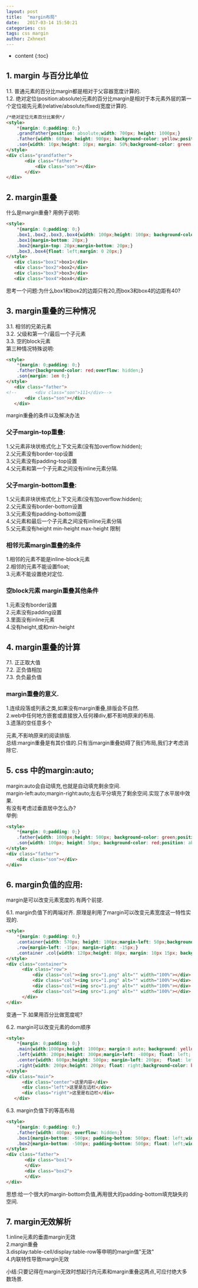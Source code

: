 ```yaml
---
layout: post
title:  "margin布局"
date:   2017-03-14 15:50:21
categories: css
tags: css margin
author: Zxhnext
---
```


* content
{:toc}
## 1. margin 与百分比单位  
1.1. 普通元素的百分比margin都是相对于父容器宽度计算的.  
1.2. 绝对定位(position:absolute)元素的百分比margin是相对于本元素外层的第一个定位祖先元素(relative/absolute/fixed)宽度计算的.




```html
/*绝对定位元素百分比案例*/
<style>
    *{margin: 0;padding: 0;}
    .grandfather{position: absolute;width: 700px; height: 1000px;}
    .father{width: 600px; height: 900px; background-color: yellow;position: absolute;}/*去掉这里的position看看*/    
    .son{width: 10px;height: 10px; margin: 50%;background-color: green;position: absolute;}
</style>
<div class="grandfather">
       <div class="father">
           <div class="son"></div>
       </div> 
</div>
```

## 2. margin重叠

什么是margin重叠? 用例子说明:
```html
<style>
    *{margin: 0;padding: 0;}
    .box1,.box2,.box3,.box4{width: 100px;height: 100px; background-color: red;}
    .box1{margin-bottom: 20px;}
    .box2{margin-top: 20px;margin-bottom: 20px;}
    .box3,.box4{float: left;margin: 0 20px;}
</style>
   <div class="box1">box1</div>
   <div class="box2">box2</div>
   <div class="box3">box3</div>
   <div class="box4">box4</div>
```
思考一个问题:为什么box1和box2的边距只有20,而box3和box4的边距有40?

## 3. margin重叠的三种情况

3.1. 相邻的兄弟元素  
3.2. 父级和第一个/最后一个子元素  
3.3. 空的block元素  
第三种情况特殊说明:
```html
<style>
    *{margin: 0;padding: 0;}
    .father{background-color: red;overflow: hidden;}
    .son{margin: 1em 0;}
</style>
   <div class="father">
<!--       <div class="son">111</div>-->
       <div class="son"></div>
   </div>
```
margin重叠的条件以及解决办法

### 父子margin-top重叠: 
1.父元素非块状格式化上下文元素(没有加overflow:hidden);  
2.父元素没有border-top设置  
3.父元素没有padding-top设置  
4.父元素和第一个子元素之间没有inline元素分隔.  

### 父子margin-bottom重叠:  
1.父元素非块状格式化上下文元素(没有加overflow:hidden);  
2.父元素没有border-bottom设置  
3.父元素没有padding-bottom设置  
4.父元素和最后一个子元素之间没有inline元素分隔  
5.父元素没有height min-height max-height 限制

### 相邻元素margin重叠的条件 
1.相邻的元素不能是inline-block元素  
2.相邻的元素不能设置float;  
3.元素不能设置绝对定位.

### 空block元素 margin重叠其他条件 
1.元素没有border设置  
2.元素没有padding设置  
3.里面没有inline元素  
4.没有height,或和min-height

## 4. margin重叠的计算

7.1. 正正取大值  
7.2. 正负值相加  
7.3. 负负最负值

### margin重叠的意义.

1.连续段落或列表之类,如果没有margin重叠,排版会不自然.  
2.web中任何地方嵌套或直接放入任何裸div,都不影响原来的布局.  
3.遗落的空任意多个<p>元素,不影响原来的阅读排版.  
总结:margin重叠是有其价值的.只有当margin重叠妨碍了我们布局,我们才考虑消除它.

## 5. css 中的margin:auto; 
margin:auto会自动填充,也就是自动填充剩余空间.  
margin-left:auto;margin-right:auto;左右平分填充了剩余空间.实现了水平居中效果.  
有没有考虑过垂直居中怎么办?  
举例:
```html
<style>
    *{margin: 0;padding: 0;}
    .father{width: 1000px;height: 500px; background-color: green;position: relative;}
    .son{width: 100px; height: 50px; background-color: red;position: absolute;top: 0;right: 0; bottom: 0;left: 0; margin: auto}
</style>
<div class="father">
    <div class="son"></div>
</div>
```

## 6. margin负值的应用:  

margin是可以改变元素宽度的.有两个前提.

6.1. margin负值下的两端对齐. 原理是利用了margin可以改变元素宽度这一特性实现的.
```html
<style>
    *{margin: 0;padding: 0;}
    .container{width: 570px; height: 100px;margin-left: 50px;background-color: red; }
    .row{margin-left: -15px; margin-right: -15px;}
    .container .col{width: 120px;height: 80px; margin: 10px 15px; background-color: antiquewhite;float: left}
</style>
<div class="container">
      <div class="row">
          <div class="col"><img src="1.png" alt="" width="100%"></div>
          <div class="col"><img src="1.png" alt="" width="100%"></div>
          <div class="col"><img src="1.png" alt="" width="100%"></div>
          <div class="col"><img src="1.png" alt="" width="100%"></div>
      </div>
</div>
```
变通一下.如果用百分比做宽度呢?  

6.2. margin可以改变元素的dom顺序  
```html
<style>
    *{margin: 0;padding: 0;}
    .main{width:1000px;height: 1000px; margin:0 auto; background: yellow}
    .left{width: 200px;height: 300px;margin-left: -800px; float: left; background-color: red}
    .center{width: 600px;height: 500px; margin-left: 200px;  float: left; background-color: green}
    .right{width: 200px;height: 200px; float: right;background-color: blue;}
</style>
<div class="main">
      <div class="center">这里内容</div> 
      <div class="left">这里是左边栏</div> 
      <div class="right">这里是右边栏</div> 
   </div>
```
6.3. margin负值下的等高布局
```html
<style>
    *{margin: 0;padding: 0;}
    .father{width: 400px; overflow: hidden;}
    .box1{margin-bottom: -500px; padding-bottom: 500px; float: left;width: 200px; background-color: red;}
    .box2{margin-bottom: -500px; padding-bottom: 500px; float: left;width: 200px; background-color: greenyellow;}
</style>
<div class="father">
       <div class="box1">
       </div>
       <div class="box2">
       </div>
</div>
```
思想:给一个很大的margin-bottom负值,再用很大的padding-bottom填充缺失的空间.

## 7. margin无效解析

1.inline元素的垂直margin无效  
2.margin重叠  
3.display:table-cell/display:table-row等申明的margin值"无效"  
4.内联特性导致margin无效  

小结:只要记得在margin无效时想起行内元素和margin重叠这两点,可应付绝大多数场景.